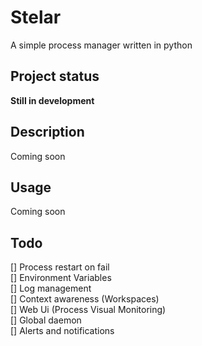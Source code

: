 # Stelar

A simple process manager written in python

## Project status

**Still in development**

## Description

Coming soon

## Usage

Coming soon

## Todo

[] Process restart on fail  
[] Environment Variables  
[] Log management  
[] Context awareness (Workspaces)  
[] Web Ui (Process Visual Monitoring)  
[] Global daemon  
[] Alerts and notifications
